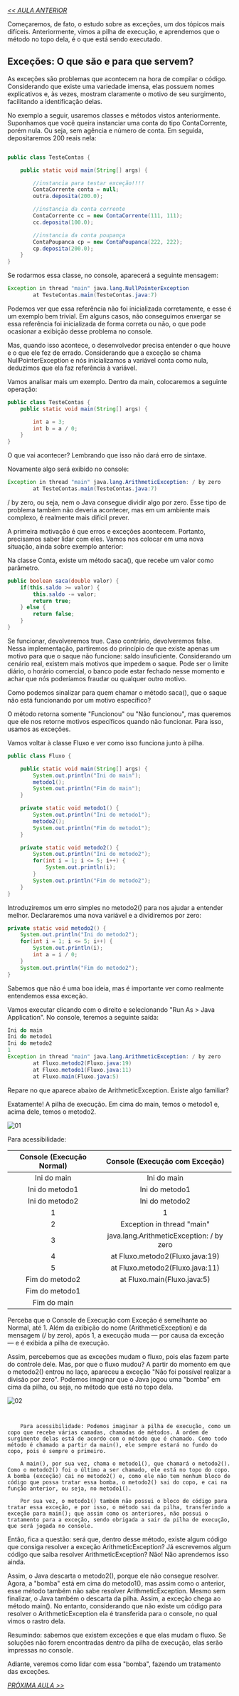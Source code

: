 *[<< AULA ANTERIOR](https://github.com/pvreboucas/java-excecoes/blob/aula-1/aulas/3-depuracao.md)*


Começaremos, de fato, o estudo sobre as exceções, um dos tópicos mais difíceis. Anteriormente, vimos a pilha de execução, e aprendemos que o método no topo dela, é o que está sendo executado.

## Exceções: O que são e para que servem?

As exceções são problemas que acontecem na hora de compilar o código. Considerando que existe uma variedade imensa, elas possuem nomes explicativos e, às vezes, mostram claramente o motivo de seu surgimento, facilitando a identificação delas.

No exemplo a seguir, usaremos classes e métodos vistos anteriormente. Suponhamos que você queira instanciar uma conta do tipo ContaCorrente, porém nula. Ou seja, sem agência e número de conta. Em seguida, depositaremos 200 reais nela:

```java

public class TesteContas {

    public static void main(String[] args) {

        //instancia para testar exceção!!!!
        ContaCorrente conta = null;
        outra.deposita(200.0);

        //instancia da conta corrente
        ContaCorrente cc = new ContaCorrente(111, 111);
        cc.deposita(100.0);

        //instancia da conta poupança
        ContaPoupanca cp = new ContaPoupanca(222, 222);
        cp.deposita(200.0);
    }
}
```

Se rodarmos essa classe, no console, aparecerá a seguinte mensagem:

```java
Exception in thread "main" java.lang.NullPointerException
        at TesteContas.main(TesteContas.java:7)
```

Podemos ver que essa referência não foi inicializada corretamente, e esse é um exemplo bem trivial. Em alguns casos, não conseguimos enxergar se essa referência foi inicializada de forma correta ou não, o que pode ocasionar a exibição desse problema no console.

Mas, quando isso acontece, o desenvolvedor precisa entender o que houve e o que ele fez de errado. Considerando que a exceção se chama NullPointerException e nós inicializamos a variável conta como nula, deduzimos que ela faz referência à variável.

Vamos analisar mais um exemplo. Dentro da main, colocaremos a seguinte operação:

```java
public class TesteContas {
    public static void main(String[] args) {

        int a = 3;
        int b = a / 0;
    }
}
```

O que vai acontecer? Lembrando que isso não dará erro de sintaxe.

Novamente algo será exibido no console:

```java
Exception in thread "main" java.lang.ArithmeticException: / by zero
        at TesteContas.main(TesteContas.java:7)
```

/ by zero, ou seja, nem o Java consegue dividir algo por zero. Esse tipo de problema também não deveria acontecer, mas em um ambiente mais complexo, é realmente mais difícil prever.

A primeira motivação é que erros e exceções acontecem. Portanto, precisamos saber lidar com eles. Vamos nos colocar em uma nova situação, ainda sobre exemplo anterior:

Na classe Conta, existe um método saca(), que recebe um valor como parâmetro.

```java
public boolean saca(double valor) {
    if(this.saldo >= valor) {
        this.saldo -= valor;
        return true;
    } else {
        return false;
    }
}
```

Se funcionar, devolveremos true. Caso contrário, devolveremos false. Nessa implementação, partiremos do princípio de que existe apenas um motivo para que o saque não funcione: saldo insuficiente. Considerando um cenário real, existem mais motivos que impedem o saque. Pode ser o limite diário, o horário comercial, o banco pode estar fechado nesse momento e achar que nós poderíamos fraudar ou qualquer outro motivo.

Como podemos sinalizar para quem chamar o método saca(), que o saque não está funcionando por um motivo específico?

O método retorna somente "Funcionou" ou "Não funcionou", mas queremos que ele nos retorne motivos específicos quando não funcionar. Para isso, usamos as exceções.

Vamos voltar à classe Fluxo e ver como isso funciona junto à pilha.

```java
public class Fluxo {

    public static void main(String[] args) {
        System.out.println("Ini do main");
        metodo1();
        System.out.println("Fim do main");
    }

    private static void metodo1() {
        System.out.println("Ini do metodo1");
        metodo2();
        System.out.println("Fim do metodo1");
    }

    private static void metodo2() {
        System.out.println("Ini do metodo2");
        for(int i = 1; i <= 5; i++) {
            System.out.println(i);
        }
        System.out.println("Fim do metodo2");
    }
}
```

Introduziremos um erro simples no metodo2() para nos ajudar a entender melhor. Declararemos uma nova variável e a dividiremos por zero:

```java
private static void metodo2() {
    System.out.println("Ini do metodo2");
    for(int i = 1; i <= 5; i++) {
        System.out.println(i);
        int a = i / 0;
    }
    System.out.println("Fim do metodo2");
}
```

Sabemos que não é uma boa ideia, mas é importante ver como realmente entendemos essa exceção.

Vamos executar clicando com o direito e selecionando "Run As > Java Application". No console, teremos a seguinte saída:

```java
Ini do main
Ini do metodo1
Ini do metodo2
1
Exception in thread "main" java.lang.ArithmeticException: / by zero
        at Fluxo.metodo2(Fluxo.java:19)
        at Fluxo.metodo1(Fluxo.java:11)
        at Fluxo.main(Fluxo.java:5)
```

Repare no que aparece abaixo de ArithmeticException. Existe algo familiar?

Exatamente! A pilha de execução. Em cima do main, temos o metodo1 e, acima dele, temos o metodo2.

![01](https://github.com/pvreboucas/java-excecoes/blob/aula-2/aulas/imagens/02.01_001_console-comparacao-execucao.png)

Para acessibilidade:

| Console (Execução Normal) | Console (Execução com Exceção) |
| :----:        |    :----:   |
| Ini do main      | Ini do main       |
| Ini do metodo1   | Ini do metodo1        |
| Ini do metodo2     | Ini do metodo2      |
| 1   | 1        |
| 2      | 	Exception in thread "main"       |
| 3   | 	java.lang.ArithmeticException: / by zero       |
| 4      | at Fluxo.metodo2(Fluxo.java:19)      |
| 5   | at Fluxo.metodo2(Fluxo.java:11)        |
| Fim do metodo2      |  at Fluxo.main(Fluxo.java:5)     |
| Fim do metodo1   |         |
| Fim do main   |         |



Perceba que o Console de Execução com Exceção é semelhante ao Normal, até 1. Além da exibição do nome (ArithmeticException) e da mensagem (/ by zero), após 1, a execução muda — por causa da exceção — e é exibida a pilha de execução.

Assim, percebemos que as exceções mudam o fluxo, pois elas fazem parte do controle dele. Mas, por que o fluxo mudou? A partir do momento em que o metodo2() entrou no laço, apareceu a exceção "Não foi possível realizar a divisão por zero". Podemos imaginar que o Java jogou uma "bomba" em cima da pilha, ou seja, no método que está no topo dela.

![02](https://github.com/pvreboucas/java-excecoes/blob/aula-2/aulas/imagens/02.01_002_diagrama-bomba-excecao.png)

```


    Para acessibilidade: Podemos imaginar a pilha de execução, como um copo que recebe várias camadas, chamadas de métodos. A ordem de surgimento delas está de acordo com o método que é chamado. Como todo método é chamado a partir da main(), ele sempre estará no fundo do copo, pois é sempre o primeiro.

    A main(), por sua vez, chama o metodo1(), que chamará o metodo2(). Como o metodo2() foi o último a ser chamado, ele está no topo do copo. A bomba (exceção) cai no metodo2() e, como ele não tem nenhum bloco de código que possa tratar essa bomba, o metodo2() sai do copo, e cai na função anterior, ou seja, no metodo1().

    Por sua vez, o metodo1() também não possui o bloco de código para tratar essa exceção, e por isso, o método sai da pilha, transferindo a exceção para main(); que assim como os anteriores, não possui o tratamento para a exceção, sendo obrigada a sair da pilha de execução, que será jogada no console.

```

Então, fica a questão: será que, dentro desse método, existe algum código que consiga resolver a exceção ArithmeticException? Já escrevemos algum código que saiba resolver ArithmeticException? Não! Não aprendemos isso ainda.

Assim, o Java descarta o metodo2(), porque ele não consegue resolver. Agora, a "bomba" está em cima do metodo1(), mas assim como o anterior, esse método também não sabe resolver ArithmeticException. Mesmo sem finalizar, o Java também o descarta da pilha. Assim, a exceção chega ao método main(). No entanto, considerando que não existe um código para resolver o ArithmeticException ela é transferida para o console, no qual vimos o rastro dela.

Resumindo: sabemos que existem exceções e que elas mudam o fluxo. Se soluções não forem encontradas dentro da pilha de execução, elas serão impressas no console.

Adiante, veremos como lidar com essa "bomba", fazendo um tratamento das exceções.

*[PRÓXIMA AULA >>](https://github.com/pvreboucas/java-excecoes/blob/aula-2/aulas/2-try-catch.md)*
